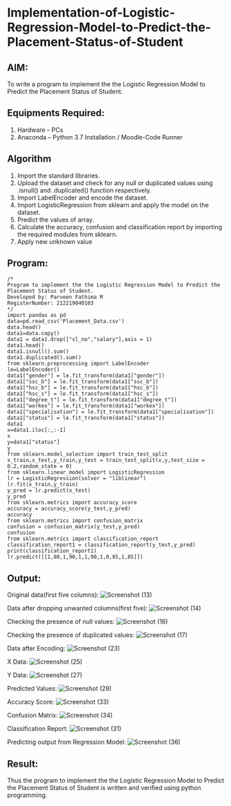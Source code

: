 # Implementation-of-Logistic-Regression-Model-to-Predict-the-Placement-Status-of-Student

## AIM:
To write a program to implement the the Logistic Regression Model to Predict the Placement Status of Student.

## Equipments Required:
1. Hardware – PCs
2. Anaconda – Python 3.7 Installation / Moodle-Code Runner

## Algorithm
1. Import the standard libraries.
2. Upload the dataset and check for any null or duplicated values using .isnull() and .duplicated() function respectively.
3. Import LabelEncoder and encode the dataset.
4. Import LogisticRegression from sklearn and apply the model on the dataset.
5. Predict the values of array.
6. Calculate the accuracy, confusion and classification report by importing the required modules from sklearn.
7. Apply new unknown value
## Program:
```
/*
Program to implement the the Logistic Regression Model to Predict the Placement Status of Student.
Developed by: Parveen Fathima M 
RegisterNumber: 212219040103  
*/
import pandas as pd
data=pd.read_csv('Placement_Data.csv')
data.head()
data1=data.copy()
data1 = data1.drop(["sl_no","salary"],axis = 1)
data1.head()
data1.isnull().sum()
data1.duplicated().sum()
from sklearn.preprocessing import LabelEncoder
le=LabelEncoder()
data1["gender"] = le.fit_transform(data1["gender"])
data1["ssc_b"] = le.fit_transform(data1["ssc_b"])
data1["hsc_b"] = le.fit_transform(data1["hsc_b"])
data1["hsc_s"] = le.fit_transform(data1["hsc_s"])
data1["degree_t"] = le.fit_transform(data1["degree_t"])
data1["workex"] = le.fit_transform(data1["workex"])
data1["specialisation"] = le.fit_transform(data1["specialisation"])
data1["status"] = le.fit_transform(data1["status"])
data1
x=data1.iloc[:,:-1]
x
y=data1["status"]
y
from sklearn.model_selection import train_test_split
x_train,x_test,y_train,y_test = train_test_split(x,y,test_size = 0.2,random_state = 0)
from sklearn.linear_model import LogisticRegression
lr = LogisticRegression(solver = "liblinear") 
lr.fit(x_train,y_train)
y_pred = lr.predict(x_test)
y_pred
from sklearn.metrics import accuracy_score
accuracy = accuracy_score(y_test,y_pred)
accuracy
from sklearn.metrics import confusion_matrix
confusion = confusion_matrix(y_test,y_pred)
confusion
from sklearn.metrics import classification_report
classification_report1 = classification_report(y_test,y_pred)
print(classification_report1)
lr.predict([[1,80,1,90,1,1,90,1,0,85,1,85]])
```

## Output:
 Original data(first five columns):
![Screenshot (13)](https://user-images.githubusercontent.com/87666371/174466991-5f0c9874-9dd3-49c4-99a1-af8dd01297f4.png)

 Data after dropping unwanted columns(first five):
![Screenshot (14)](https://user-images.githubusercontent.com/87666371/174467010-8ba28cda-d4d2-4034-9544-e1c4f55ec8de.png)

 Checking the presence of null values:
![Screenshot (16)](https://user-images.githubusercontent.com/87666371/174467031-37d4b3a5-6925-48d2-9861-815a9946cdca.png)

 Checking the presence of duplicated values:
![Screenshot (17)](https://user-images.githubusercontent.com/87666371/174467052-1d1608c7-0bc2-466e-ad7d-3ffde466bf0b.png)

 Data after Encoding:
![Screenshot (23)](https://user-images.githubusercontent.com/87666371/174467085-722dd946-8929-45fa-b932-a3b6b10acc58.png)

 X Data:
![Screenshot (25)](https://user-images.githubusercontent.com/87666371/174467105-e9ccfe2f-d22f-4875-9b1e-33ed8530cbc4.png)

 Y Data:
![Screenshot (27)](https://user-images.githubusercontent.com/87666371/174467134-263c4c8e-4ae0-48d2-8e9a-37abc254e1fb.png)

 Predicted Values:
![Screenshot (29)](https://user-images.githubusercontent.com/87666371/174467242-11d0755d-3df7-4c91-853b-405fbe6be2e8.png)

 Accuracy Score:
![Screenshot (33)](https://user-images.githubusercontent.com/87666371/174467383-25f203db-f99c-452f-95d9-7856df71d398.png)

 Confusion Matrix:
![Screenshot (34)](https://user-images.githubusercontent.com/87666371/174467412-70563b86-c118-43d0-ad00-e03d7c6f2291.png)
 
 Classification Report:
![Screenshot (31)](https://user-images.githubusercontent.com/87666371/174467314-07e0e6d4-7d99-4750-a8e5-a07bb8b62409.png)
 
 Predicting output from Regression Model:
![Screenshot (36)](https://user-images.githubusercontent.com/87666371/174467446-4c547a6c-4aa1-46ff-a9cb-711ba12d02f5.png)

## Result:
Thus the program to implement the the Logistic Regression Model to Predict the Placement Status of Student is written and verified using python programming.
